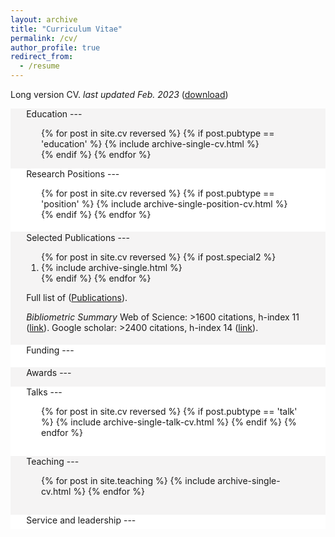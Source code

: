 ```yaml
---
layout: archive
title: "Curriculum Vitae"
permalink: /cv/
author_profile: true
redirect_from:
  - /resume
---
```


Long version CV. _last updated Feb. 2023_ ([download](https://jmcregg.github.io/files/Cregg_JM_CV_Long.pdf))

<div style="background-color: #f5f4f4" markdown=1> 
<div style="padding-top: 0.1pt; padding-bottom: 0.1pt; margin-left: 5%; margin-right: 5%;" markdown=1>
Education
---
<ol>
{% for post in site.cv reversed %}
  {% if post.pubtype == 'education' %}
     {% include archive-single-cv.html %} <br>
  {% endif %}
{% endfor %}
</ol>
</div>
</div>

<div style="background-color: #FFFFFF" markdown=1> 
<div style="padding-top: 0.1pt; padding-bottom: 1%; margin-left: 5%; margin-right: 5%;" markdown=1>
Research Positions
---
<ol>
{% for post in site.cv reversed %}
  {% if post.pubtype == 'position' %}
     {% include archive-single-position-cv.html %} <br>
  {% endif %}
{% endfor %}
</ol>
</div>
</div>

<div style="background-color: #f5f4f4" markdown=1> 
<div style="padding-top: 0.1px; padding-bottom: 1%; margin-left: 5%; margin-right: 5%;" markdown=1>
Selected Publications
---
  <ol>{% for post in site.cv reversed %}
      {% if post.special2 %}
     <li> {% include archive-single.html %} </li>
  {% endif %}
  {% endfor %}</ol>
  
Full list of ([Publications](https://jmcregg.github.io/publications/)).

_Bibliometric Summary_
Web of Science: >1600 citations, h-index 11 ([link](https://www.webofscience.com/wos/author/record/3938830)).
Google scholar: >2400 citations, h-index 14 ([link](https://scholar.google.com/citations?user=1h7u8K8AAAAJ&hl=en)).
</div>
</div>

<div style="background-color: #FFFFFF" markdown=1> 
<div style="padding-top: 0.1pt; padding-bottom: 1%; margin-left: 5%; margin-right: 5%;" markdown=1>
Funding
---
<ol>

</ol>
</div>
</div>

<div style="background-color: #f5f4f4" markdown=1> 
<div style="padding-top: 0.1pt; padding-bottom: 0.1pt; margin-left: 5%; margin-right: 5%;" markdown=1>
Awards
---
<ol>

</ol>
</div>
</div>

<div style="background-color: #FFFFFF" markdown=1> 
<div style="padding-top: 0.1pt; padding-bottom: 3%; margin-left: 5%; margin-right: 5%;" markdown=1>
Talks
---
<ol>
{% for post in site.cv reversed %}
  {% if post.pubtype == 'talk' %}
     {% include archive-single-talk-cv.html %}
  {% endif %}
{% endfor %}
</ol>
</div>
</div>

<div style="background-color: #f5f4f4" markdown=1> 
<div style="padding-top: 0.1px; padding-bottom: 3%; margin-left: 5%; margin-right: 5%;" markdown=1>
Teaching
---
  <ul>{% for post in site.teaching %}
    {% include archive-single-cv.html %}
  {% endfor %}</ul>
</div>
</div>
  
<div style="background-color: #FFFFFF" markdown=1> 
<div style="padding-top: 0.1px; padding-bottom: 1%; margin-left: 5%; margin-right: 5%;" markdown=1>
Service and leadership
---
</div>
</div>
